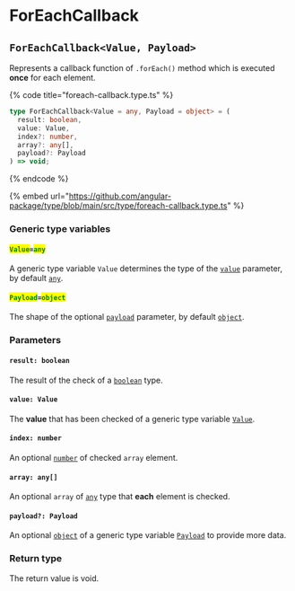 # ForEachCallback

## `ForEachCallback<Value, Payload>`

Represents a callback function of `.forEach()` method which is executed **once** for each element.

{% code title="foreach-callback.type.ts" %}
```typescript
type ForEachCallback<Value = any, Payload = object> = (
  result: boolean,
  value: Value,
  index?: number,
  array?: any[],
  payload?: Payload
) => void;
```
{% endcode %}

{% embed url="https://github.com/angular-package/type/blob/main/src/type/foreach-callback.type.ts" %}

### Generic type variables

#### <mark style="color:green;">`Value`</mark>`=`<mark style="color:green;">`any`</mark>

A generic type variable `Value` determines the type of the [`value`](foreachcallback.md#value-value) parameter, by default [`any`](https://www.typescriptlang.org/docs/handbook/basic-types.html#any).

#### <mark style="color:green;">`Payload`</mark>`=`<mark style="color:green;">`object`</mark>

The shape of the optional [`payload`](foreachcallback.md#payload-payload) parameter, by default [`object`](https://www.typescriptlang.org/docs/handbook/basic-types.html#object).

### Parameters

#### `result: boolean`

The result of the check of a [`boolean`](https://www.typescriptlang.org/docs/handbook/basic-types.html#boolean) type.

#### `value: Value`

The **value** that has been checked of a generic type variable [`Value`](foreachcallback.md#value-any).

#### `index: number`

An optional [`number`](https://www.typescriptlang.org/docs/handbook/basic-types.html#number) of checked `array` element.

#### `array: any[]`

An optional `array` of [`any`](https://www.typescriptlang.org/docs/handbook/basic-types.html#any) type that **each** element is checked.

#### `payload?: Payload`

An optional [`object`](https://www.typescriptlang.org/docs/handbook/basic-types.html#object) of a generic type variable [`Payload`](foreachcallback.md#payload-object) to provide more data.

### Return type

The return value is void.

